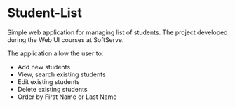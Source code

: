 # Student-List
Simple web application for managing list of students.
The project developed during the Web UI courses at SoftServe.

The application allow the user to:

- Add new students
- View, search existing students
- Edit existing students
- Delete existing students
- Order by First Name or Last Name
